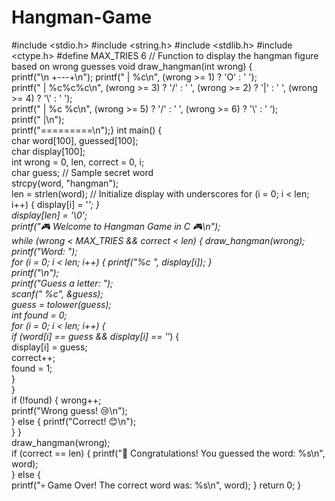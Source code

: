 # Hangman-Game 
#include <stdio.h>
#include <string.h>
#include <stdlib.h>
#include <ctype.h>
#define MAX_TRIES 6
// Function to display the hangman figure based on wrong guesses
void draw_hangman(int wrong)
 {   
          printf("\n +---+\n"); 
            printf(" |   %c\n", (wrong >= 1) ? 'O' : ' ');    
       printf(" |  %c%c%c\n", (wrong >= 3) ? '/' : ' ', (wrong >= 2) ? '|' : ' ', (wrong >= 4) ? '\\' : ' ');   
       printf(" |  %c %c\n", (wrong >= 5) ? '/' : ' ', (wrong >= 6) ? '\\' : ' ‘);  
           printf(" |\n");   
        printf("=========\n");}
int main() 
{    
        char word[100], guessed[100];    
        char display[100];  
          int wrong = 0, len, correct = 0, i;    
           char guess;        // Sample secret word   
          strcpy(word, "hangman");    
             len = strlen(word);        // Initialize display with underscores                               for (i = 0; i < len; i++) 
       {        display[i] = '_';    }    
            display[len] = '\0';   
          printf("🎮 Welcome to Hangman Game in C 🎮\n");   
            while (wrong < MAX_TRIES && correct < len) 
               {        draw_hangman(wrong);     
                           printf("Word: ");    
                          for (i = 0; i < len; i++) 
                      {            printf("%c ", display[i]);        }  
                                     printf("\n");       
                                 printf("Guess a letter: ");        
                              scanf(" %c", &guess);    
                         guess = tolower(guess);   
                             int found = 0;     
                         for (i = 0; i < len; i++) 
                         {          
                                if (word[i] == guess && display[i] == '_’)
                                {             
                                             display[i] = guess;        
                                                    correct++;              
                                              found = 1;            
                                   }     
                           }       
                                        if (!found)
                                   {            wrong++;   
                                            printf("Wrong guess! 😢\n");    
                                   } else
                                           {            printf("Correct! 😊\n");     
                                           } 
                                 }  
                                         draw_hangman(wrong);   
                                         if (correct == len)
                         {        printf("🎉 Congratulations! You guessed the word: %s\n", word);   
                        } else
                      {  
                      printf("💀 Game Over! The correct word was: %s\n", word); 
                      } 
           return 0;
               }
